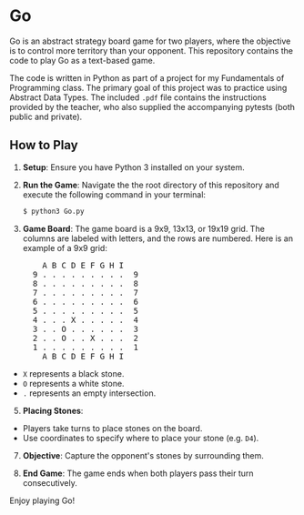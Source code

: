 # Go
Go is an abstract strategy board game for two players, where the objective is to control more territory than your opponent. This repository contains the code to play Go as a text-based game.

The code is written in Python as part of a project for my Fundamentals of Programming class. The primary goal of this project was to practice using Abstract Data Types. The included `.pdf` file contains the instructions provided by the teacher, who also supplied the accompanying pytests (both public and private).

## How to Play

1. **Setup**: Ensure you have Python 3 installed on your system.

2. **Run the Game**: Navigate the the root directory of this repository and execute the following command in your terminal:
    ```sh
    $ python3 Go.py
    ```

3. **Game Board**: The game board is a 9x9, 13x13, or 19x19 grid. The columns are labeled with letters, and the rows are numbered. Here is an example of a 9x9 grid:
    <pre>
       A B C D E F G H I  
     9 . . . . . . . . .  9  
     8 . . . . . . . . .  8  
     7 . . . . . . . . .  7  
     6 . . . . . . . . .  6  
     5 . . . . . . . . .  5  
     4 . . . X . . . . .  4  
     3 . . O . . . . . .  3  
     2 . . O . . X . . .  2  
     1 . . . . . . . . .  1  
       A B C D E F G H I</pre>
- `X` represents a black stone.
- `O` represents a white stone.
- `.` represents an empty intersection.  

5. **Placing Stones**:
- Players take turns to place stones on the board.
- Use coordinates to specify where to place your stone (e.g. `D4`).

7. **Objective**: Capture the opponent's stones by surrounding them.

8. **End Game**: The game ends when both players pass their turn consecutively.

Enjoy playing Go!
